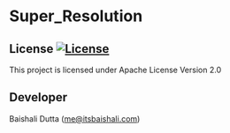 
# Super_Resolution

## License [![License](http://img.shields.io/badge/license-Apache-blue.svg)](https://www.apache.org/licenses/LICENSE-2.0)

This project is licensed under Apache License Version 2.0

## Developer

Baishali Dutta (<a href='mailto:me@itsbaishali.com'>me@itsbaishali.com</a>)
